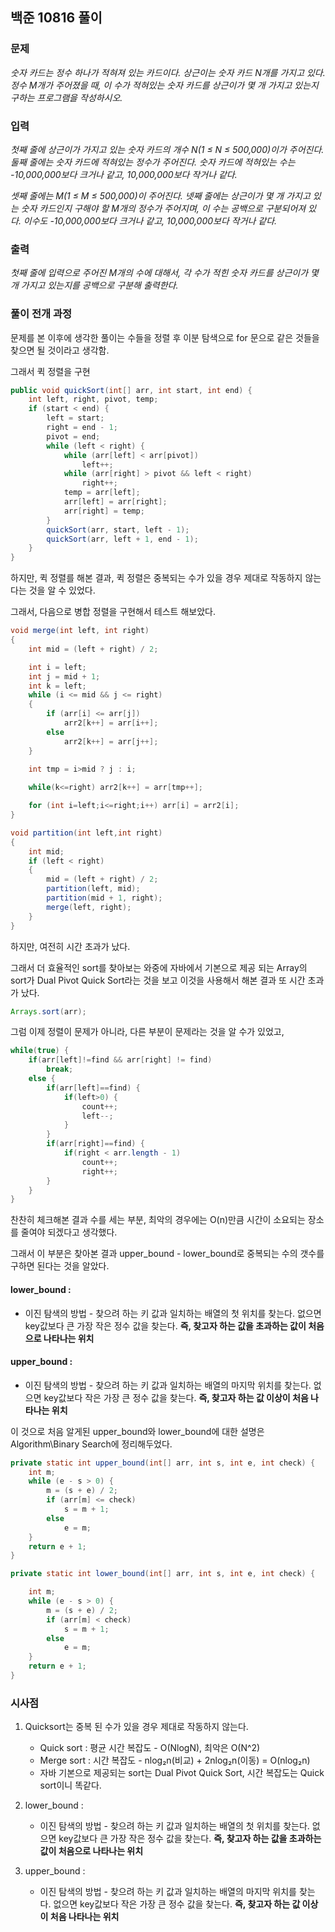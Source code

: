 ## 백준 10816 풀이

### 문제

*숫자 카드는 정수 하나가 적혀져 있는 카드이다. 상근이는 숫자 카드 N개를 가지고 있다. 정수 M개가 주어졌을 때, 이 수가 적혀있는 숫자 카드를 상근이가 몇 개 가지고 있는지 구하는 프로그램을 작성하시오.*



### 입력

*첫째 줄에 상근이가 가지고 있는 숫자 카드의 개수 N(1 ≤ N ≤ 500,000)이가 주어진다. 둘째 줄에는 숫자 카드에 적혀있는 정수가 주어진다. 숫자 카드에 적혀있는 수는 -10,000,000보다 크거나 같고, 10,000,000보다 작거나 같다.*

*셋째 줄에는 M(1 ≤ M ≤ 500,000)이 주어진다. 넷째 줄에는 상근이가 몇 개 가지고 있는 숫자 카드인지 구해야 할 M개의 정수가 주어지며, 이 수는 공백으로 구분되어져 있다. 이수도 -10,000,000보다 크거나 같고, 10,000,000보다 작거나 같다.*



### 출력

*첫째 줄에 입력으로 주어진 M개의 수에 대해서, 각 수가 적힌 숫자 카드를 상근이가 몇 개 가지고 있는지를 공백으로 구분해 출력한다.*



### 풀이 전개 과정

문제를 본 이후에 생각한 풀이는 수들을 정렬 후 이분 탐색으로 for 문으로 같은 것들을 찾으면 될 것이라고 생각함.



그래서 퀵 정렬을 구현

```java
public void quickSort(int[] arr, int start, int end) {
	int left, right, pivot, temp;
	if (start < end) {
		left = start;
		right = end - 1;
		pivot = end;
		while (left < right) {
			while (arr[left] < arr[pivot])
				left++;
			while (arr[right] > pivot && left < right)
				right++;
			temp = arr[left];
			arr[left] = arr[right];
			arr[right] = temp;
		}
		quickSort(arr, start, left - 1);
		quickSort(arr, left + 1, end - 1);
	}
}
```



하지만, 퀵 정렬를 해본 결과, 퀵 정렬은 중복되는 수가 있을 경우 제대로 작동하지 않는다는 것을 알 수 있었다.

그래서, 다음으로 병합 정렬을 구현해서 테스트 해보았다.

``` java
void merge(int left, int right)
{
	int mid = (left + right) / 2;

	int i = left;
	int j = mid + 1;
	int k = left;
	while (i <= mid && j <= right)
	{
		if (arr[i] <= arr[j]) 
			arr2[k++] = arr[i++]; 
		else
			arr2[k++] = arr[j++];
	}

	int tmp = i>mid ? j : i;
	
	while(k<=right) arr2[k++] = arr[tmp++];

	for (int i=left;i<=right;i++) arr[i] = arr2[i];
}

void partition(int left,int right)
{
	int mid;
	if (left < right)
	{
		mid = (left + right) / 2; 
		partition(left, mid);
		partition(mid + 1, right);
		merge(left, right);
	}
}
```

하지만, 여전히 시간 초과가 났다.



그래서 더 효율적인 sort를 찾아보는 와중에 자바에서 기본으로 제공 되는 Array의 sort가 Dual Pivot Quick Sort라는 것을 보고 이것을 사용해서 해본 결과 또 시간 초과가 났다.

```java
Arrays.sort(arr);
```



그럼 이제 정렬이 문제가 아니라, 다른 부분이 문제라는 것을 알 수가 있었고,

``` java
while(true) {
    if(arr[left]!=find && arr[right] != find) 
        break;
    else {
        if(arr[left]==find) {
            if(left>0) {
            	count++;
            	left--;
        	}
        }
        if(arr[right]==find) {
            if(right < arr.length - 1)
                count++;
            	right++;
        }
    }
}
```

찬찬히 체크해본 결과 수를 세는 부분, 최악의 경우에는 O(n)만큼 시간이  소요되는 장소를 줄여야 되겠다고 생각했다.



그래서 이 부분은 찾아본 결과 upper_bound - lower_bound로 중복되는 수의 갯수를 구하면 된다는 것을 알았다.

#### lower_bound :

- 이진 탐색의 방법 - 찾으려 하는 키 값과 일치하는 배열의 첫 위치를 찾는다.  없으면 key값보다 큰 가장 작은 정수 값을 찾는다. **즉, 찾고자 하는 값을 초과하는 값이 처음으로 나타나는 위치**

#### upper_bound :

- 이진 탐색의 방법 - 찾으려 하는 키 값과 일치하는 배열의 마지막 위치를 찾는다. 없으면 key값보다 작은 가장 큰 정수 값을 찾는다. **즉, 찾고자 하는 값 이상이 처음 나타나는 위치**

이 것으로 처음 알게된 upper_bound와 lower_bound에 대한 설명은 Algorithm\Binary Search에 정리해두었다.

```java
private static int upper_bound(int[] arr, int s, int e, int check) {
	int m;
	while (e - s > 0) {
		m = (s + e) / 2;
		if (arr[m] <= check)
			s = m + 1;
		else
			e = m;
	}
	return e + 1;
}

private static int lower_bound(int[] arr, int s, int e, int check) {

	int m;
	while (e - s > 0) {
		m = (s + e) / 2;
		if (arr[m] < check)
			s = m + 1;
		else
			e = m;
	}
	return e + 1;
}
```


### 시사점

1. Quicksort는 중복 된 수가 있을 경우 제대로 작동하지 않는다.

   - Quick sort : 평균 시간 복잡도 - O(NlogN), 최악은 O(N^2)
   - Merge sort : 시간 복잡도 - nlog₂n(비교) + 2nlog₂n(이동)  = O(nlog₂n)
   - 자바 기본으로 제공되는 sort는 Dual Pivot Quick Sort, 시간 복잡도는 Quick sort이니 똑같다.

2. lower_bound :

   - 이진 탐색의 방법 - 찾으려 하는 키 값과 일치하는 배열의 첫 위치를 찾는다.  없으면 key값보다 큰 가장 작은 정수 값을 찾는다. **즉, 찾고자 하는 값을 초과하는 값이 처음으로 나타나는 위치**

3. upper_bound :

   - 이진 탐색의 방법 - 찾으려 하는 키 값과 일치하는 배열의 마지막 위치를 찾는다. 없으면 key값보다 작은 가장 큰 정수 값을 찾는다. **즉, 찾고자 하는 값 이상이 처음 나타나는 위치**